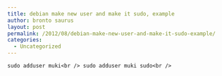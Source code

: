 ```yaml
---
title: debian make new user and make it sudo, example
author: bronto saurus
layout: post
permalink: /2012/08/debian-make-new-user-and-make-it-sudo-example/
categories:
  - Uncategorized
---
```

`sudo adduser muki<br />
sudo adduser muki sudo<br />
`